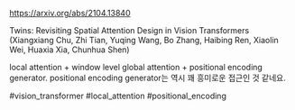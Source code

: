 https://arxiv.org/abs/2104.13840

Twins: Revisiting Spatial Attention Design in Vision Transformers (Xiangxiang Chu, Zhi Tian, Yuqing Wang, Bo Zhang, Haibing Ren, Xiaolin Wei, Huaxia Xia, Chunhua Shen)

local attention + window level global attention + positional encoding generator. positional encoding generator는 역시 꽤 흥미로운 접근인 것 같네요.

#vision_transformer #local_attention #positional_encoding
